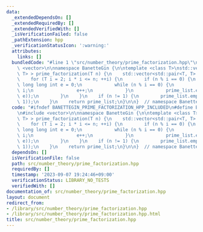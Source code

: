 ```yaml
---
data:
  _extendedDependsOn: []
  _extendedRequiredBy: []
  _extendedVerifiedWith: []
  _isVerificationFailed: false
  _pathExtension: hpp
  _verificationStatusIcon: ':warning:'
  attributes:
    links: []
  bundledCode: "#line 1 \"src/number_theory/prime_factorization.hpp\"\n\n\n\n#include\
    \ <vector>\n\nnamespace BanetteGin {\n\ntemplate <class T>\nstd::vector<std::pair<T,\
    \ T> > prime_factorization(T n) {\n    std::vector<std::pair<T, T> > prime_list;\n\
    \    for (T i = 2; i * i <= n; ++i) {\n        if (n % i == 0) {\n           \
    \ long long int e = 0;\n            while (n % i == 0) {\n                n /=\
    \ i;\n                e++;\n            }\n            prime_list.emplace_back(make_pair(i,\
    \ e));\n        }\n    }\n    if (n != 1) {\n        prime_list.emplace_back(make_pair(n,\
    \ 1));\n    }\n    return prime_list;\n}\n\n}  // namespace BanetteGin\n\n\n"
  code: "#ifndef BANETTEGIN_PRIME_FACTORIZATION_HPP_INCLUDED\n#define BANETTEGIN_PRIME_FACTORIZATION_HPP_INCLUDED\n\
    \n#include <vector>\n\nnamespace BanetteGin {\n\ntemplate <class T>\nstd::vector<std::pair<T,\
    \ T> > prime_factorization(T n) {\n    std::vector<std::pair<T, T> > prime_list;\n\
    \    for (T i = 2; i * i <= n; ++i) {\n        if (n % i == 0) {\n           \
    \ long long int e = 0;\n            while (n % i == 0) {\n                n /=\
    \ i;\n                e++;\n            }\n            prime_list.emplace_back(make_pair(i,\
    \ e));\n        }\n    }\n    if (n != 1) {\n        prime_list.emplace_back(make_pair(n,\
    \ 1));\n    }\n    return prime_list;\n}\n\n}  // namespace BanetteGin\n\n#endif"
  dependsOn: []
  isVerificationFile: false
  path: src/number_theory/prime_factorization.hpp
  requiredBy: []
  timestamp: '2023-09-07 19:24:46+09:00'
  verificationStatus: LIBRARY_NO_TESTS
  verifiedWith: []
documentation_of: src/number_theory/prime_factorization.hpp
layout: document
redirect_from:
- /library/src/number_theory/prime_factorization.hpp
- /library/src/number_theory/prime_factorization.hpp.html
title: src/number_theory/prime_factorization.hpp
---
```

